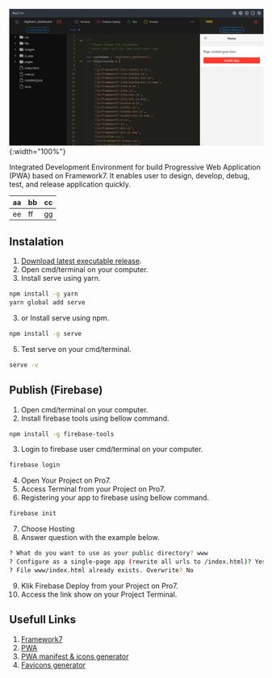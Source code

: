 ![alt text](https://raw.githubusercontent.com/NowDB/Pro7/master/www/img/ide.png "Pro7 IDE"){:width="100%"}

Integrated Development Environment for build Progressive Web Application (PWA) based on Framework7. It enables user to design, develop, debug, test, and release application quickly.

aa|bb|cc
--|--|--
ee|ff|gg 

## Instalation
1. [Download latest executable release](https://github.com/NowDB/Pro7/releases/tag/v0.0.3).
2. Open cmd/terminal on your computer.
3. Install serve using yarn.
```sh
npm install -g yarn
yarn global add serve
```
3. or Install serve using npm.
```sh
npm install -g serve
```
5. Test serve on your cmd/terminal.
```sh
serve -v
```

## Publish (Firebase)
1. Open cmd/terminal on your computer.
2. Install firebase tools using bellow command.
```sh
npm install -g firebase-tools
```
3. Login to firebase user cmd/terminal on your computer.
```sh
firebase login
```
4. Open Your Project on Pro7.
5. Access Terminal from your Project on Pro7.
6. Registering your app to firebase using bellow command.
```sh
firebase init
```
7. Choose Hosting
8. Answer question with the example below.
```sh
? What do you want to use as your public directory? www
? Configure as a single-page app (rewrite all urls to /index.html)? Yes
? File www/index.html already exists. Overwrite? No
```
9. Klik Firebase Deploy from your Project on Pro7.
10. Access the link show on your Project Terminal.

## Usefull Links
1. [Framework7](https://framework7.io/)
2. [PWA](https://web.dev/progressive-web-apps/)
3. [PWA manifest & icons generator](https://app-manifest.firebaseapp.com/)
4. [Favicons generator](https://www.favicon-generator.org/)
